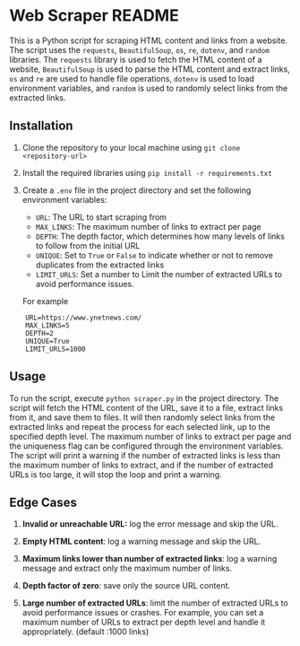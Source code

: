 # Web Scraper README

This is a Python script for scraping HTML content and links from a website. The script uses the `requests`, `BeautifulSoup`, `os`, `re`, `dotenv`, and `random` libraries. The `requests` library is used to fetch the HTML content of a website, `BeautifulSoup` is used to parse the HTML content and extract links, `os` and `re` are used to handle file operations, `dotenv` is used to load environment variables, and `random` is used to randomly select links from the extracted links.

## Installation

1.  Clone the repository to your local machine using `git clone <repository-url>`
2.  Install the required libraries using `pip install -r requirements.txt`
3.  Create a `.env` file in the project directory and set the following environment variables:

    - `URL`: The URL to start scraping from
    - `MAX_LINKS`: The maximum number of links to extract per page
    - `DEPTH`: The depth factor, which determines how many levels of links to follow from the initial URL
    - `UNIQUE`: Set to `True` or `False` to indicate whether or not to remove duplicates from the extracted links
    - `LIMIT_URLS`: Set a number to Limit the number of extracted URLs to avoid performance issues.

    For example

```console
	URL=https://www.ynetnews.com/
	MAX_LINKS=5
	DEPTH=2
	UNIQUE=True
	LIMIT_URLS=1000
```

## Usage

To run the script, execute `python scraper.py` in the project directory. The script will fetch the HTML content of the URL, save it to a file, extract links from it, and save them to files. It will then randomly select links from the extracted links and repeat the process for each selected link, up to the specified depth level. The maximum number of links to extract per page and the uniqueness flag can be configured through the environment variables. The script will print a warning if the number of extracted links is less than the maximum number of links to extract, and if the number of extracted URLs is too large, it will stop the loop and print a warning.

## Edge Cases

1. **Invalid or unreachable URL:** log the error message and skip the URL.

2. **Empty HTML content**: log a warning message and skip the URL.

3. **Maximum links lower than number of extracted links**: log a warning message and extract only the maximum number of links.

4. **Depth factor of zero**: save only the source URL content.

5. **Large number of extracted URLs**: limit the number of extracted URLs to avoid performance issues or crashes. For example, you can set a maximum number of URLs to extract per depth level and handle it appropriately. (default :1000 links)
